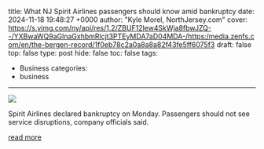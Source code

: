title: What NJ Spirit Airlines passengers should know amid bankruptcy
date: 2024-11-18 19:48:27 +0000
author: "Kyle Morel, NorthJersey.com"
cover: https://s.yimg.com/ny/api/res/1.2/ZBUF12lew4SkWja8fbwJZQ--/YXBwaWQ9aGlnaGxhbmRlcjt3PTEyMDA7aD04MDA-/https:/media.zenfs.com/en/the-bergen-record/1f0eb78c2a0a8a8a82f43fe5ff6075f3
draft: false
top: false
type: post
hide: false
toc: false
tags:
  - Business
categories:
  - business
---

![](https://s.yimg.com/ny/api/res/1.2/ZBUF12lew4SkWja8fbwJZQ--/YXBwaWQ9aGlnaGxhbmRlcjt3PTEyMDA7aD04MDA-/https:/media.zenfs.com/en/the-bergen-record/1f0eb78c2a0a8a8a82f43fe5ff6075f3)

Spirit Airlines declared bankruptcy on Monday. Passengers should not see service disruptions, company officials said.

[read more](https://www.northjersey.com/story/news/business/2024/11/18/spirit-airlines-bankruptcy-nj-flights/76407821007/)
